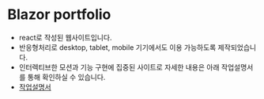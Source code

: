 # Blazor portfolio

- react로 작성된 웹사이트입니다.
- 반응형처리로 desktop, tablet, mobile 기기에서도 이용 가능하도록 제작되었습니다.
- 인터렉티브한 모션과 기능 구현에 집중된 사이트로 자세한 내용은 아래 작업설명서를 통해 확인하실 수 있습니다.
- [ 작업설명서 ](https://www.figma.com/file/TS2j4DJgoh3RqdhdAaYEGl/%ED%8F%AC%ED%8A%B8%ED%8F%B4%EB%A6%AC%EC%98%A42-%EC%9E%91%EC%97%85%EC%84%A4%EB%AA%85%EC%84%9C)
